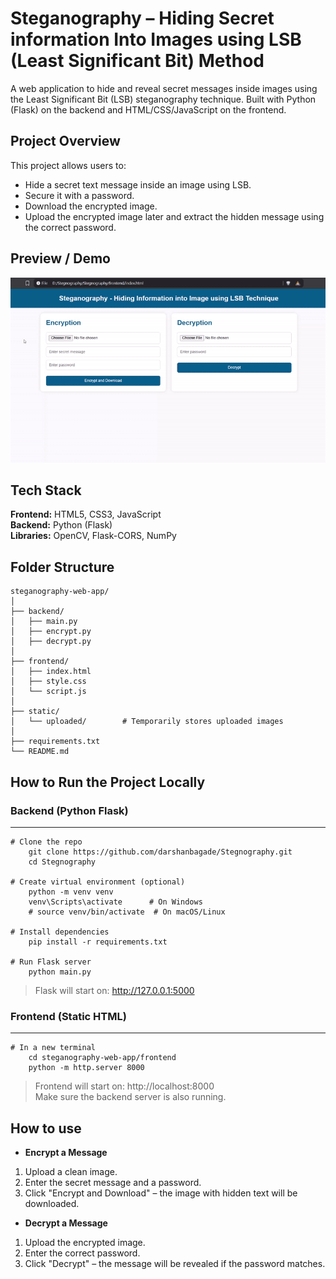 # Steganography – Hiding Secret information Into Images using LSB (Least Significant Bit) Method

A web application to hide and reveal secret messages inside images using the Least Significant Bit (LSB) steganography technique. Built with Python (Flask) on the backend and HTML/CSS/JavaScript on the frontend.

##  Project Overview

This project allows users to:
- Hide a secret text message inside an image using LSB.
- Secure it with a password.
- Download the encrypted image.
- Upload the encrypted image later and extract the hidden message using the correct password.

##  Preview / Demo
![Demo Preview](./backend/static/uploaded/DemoPreview.gif)


##  Tech Stack

**Frontend:** HTML5, CSS3, JavaScript  
**Backend:** Python (Flask)  
**Libraries:** OpenCV, Flask-CORS, NumPy

##  Folder Structure

```
steganography-web-app/
│
├── backend/
│   ├── main.py          
│   ├── encrypt.py       
│   ├── decrypt.py       
│
├── frontend/
│   ├── index.html       
│   ├── style.css        
│   └── script.js       
│
├── static/
│   └── uploaded/        # Temporarily stores uploaded images
│
├── requirements.txt     
└── README.md            
```

##  How to Run the Project Locally

### Backend (Python Flask)
---
```
# Clone the repo
    git clone https://github.com/darshanbagade/Stegnography.git
    cd Stegnography

# Create virtual environment (optional)
    python -m venv venv
    venv\Scripts\activate      # On Windows
    # source venv/bin/activate  # On macOS/Linux

# Install dependencies
    pip install -r requirements.txt

# Run Flask server
    python main.py
```

>Flask will start on: http://127.0.0.1:5000



### Frontend (Static HTML)
---
```
# In a new terminal 
    cd steganography-web-app/frontend
    python -m http.server 8000
```

>Frontend will start on: http://localhost:8000  
>Make sure the backend server is also running.

##  How to use
- **Encrypt a Message**

1. Upload a clean image.
2. Enter the secret message and a password.
3. Click "Encrypt and Download" – the image with hidden text will be downloaded.

- **Decrypt a Message**

1. Upload the encrypted image.
2. Enter the correct password.
3. Click "Decrypt" – the message will be revealed if the password matches.


